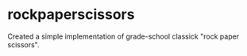 # rockpaperscissors

Created a simple implementation of grade-school classick "rock paper scissors". 
